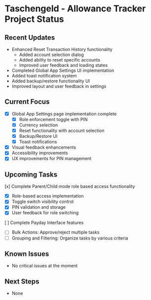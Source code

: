 # Taschengeld - Allowance Tracker Project Status

## Recent Updates

- Enhanced Reset Transaction History functionality
  - Added account selection dialog
  - Added ability to reset specific accounts
  - Improved user feedback and loading states
- Completed Global App Settings UI implementation
- Added toast notification system
- Added backup/restore functionality UI
- Improved layout and user feedback in settings

## Current Focus

- [x] Global App Settings page implementation complete
  - [x] Role enforcement toggle with PIN
  - [x] Currency selection
  - [x] Reset functionality with account selection
  - [x] Backup/Restore UI
  - [x] Toast notifications
- [x] Visual feedback enhancements
- [x] Accessibility improvements
- [x] UX improvements for PIN management

## Upcoming Tasks

[x] Complete Parent/Child mode role based access functionality

- [x] Role-based access implementation
- [x] Toggle switch visibility control
- [x] PIN validation and storage
- [x] User feedback for role switching

[ ] Complete Payday Interface features

- [ ] Bulk Actions: Approve/reject multiple tasks
- [ ] Grouping and Filtering: Organize tasks by various criteria

## Known Issues

- No critical issues at the moment

## Next Steps

- None
